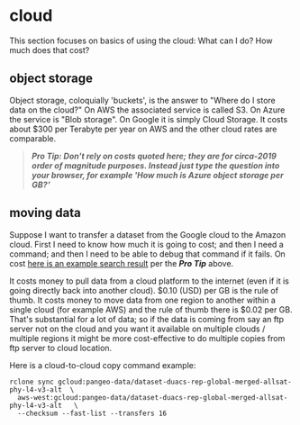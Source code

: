 # cloud

This section focuses on basics of using the cloud: What can I do? How much does that cost? 

## object storage

Object storage, coloquially 'buckets', is the answer to "Where do I store data on the cloud?" On AWS the associated 
service is called S3. On Azure the service is "Blob storage". On Google it is simply Cloud Storage. It costs about
$300 per Terabyte per year on AWS and the other cloud rates are comparable. 

> ***Pro Tip: Don't rely on costs quoted here; they are for circa-2019 order of magnitude purposes. Instead
> just type the question into your browser, for example 'How much is Azure object storage per GB?'***

## moving data

Suppose I want to transfer a dataset from the Google cloud to the Amazon cloud. First I need to know how 
much it is going to cost; and then I need a command; and then I need to be able to debug that command if it fails.
On cost 
[here is an example search result](https://datapath.io/resources/blog/what-are-aws-data-transfer-costs-and-how-to-minimize-them/)
per the ***Pro Tip*** above.

It costs money to pull data from a cloud platform to the internet (even if it is going directly back into another cloud).
$0.10 (USD) per GB is the rule of thumb. It costs money to move data from one region to another within a single cloud
(for example AWS) and the rule of thumb there is $0.02 per GB. That's substantial for a lot of data; so if the data is 
coming from say an ftp server not on the cloud and you want it available on multiple clouds / multiple regions it might
be more cost-effective to do multiple copies from ftp server to cloud location. 

Here is a cloud-to-cloud copy command example:

```
rclone sync gcloud:pangeo-data/dataset-duacs-rep-global-merged-allsat-phy-l4-v3-alt  \
  aws-west:gcloud:pangeo-data/dataset-duacs-rep-global-merged-allsat-phy-l4-v3-alt   \
  --checksum --fast-list --transfers 16
```
